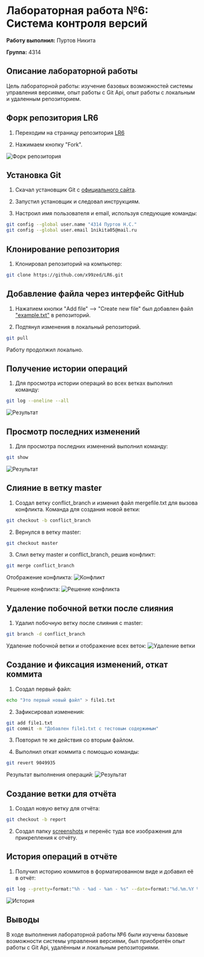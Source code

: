 # Лабораторная работа №6: Система контроля версий

**Работу выполнил:** Пуртов Никита

**Группа:** 4314

## Описание лабораторной работы

Цель лабораторной работы: изучение базовых возможностей системы
управления версиями, опыт работы с Git Api, опыт работы с локальным и
удаленным репозиторием.

## Форк репозитория LR6
1. Переходим на страницу репозитория [LR6](https://github.com/Kurtyanik/LR6)

2. Нажимаем кнопку "Fork".

![Форк репозитория](screenshots/fork.jpg)

## Установка Git
1. Скачал установщик Git с [официального сайта](https://git-scm.com/).

2. Запустил установщик и следовал инструкциям.

3. Настроил имя пользователя и email, используя следующие команды:
```bash
git config --global user.name "4314 Пуртов Н.С."
git config --global user.email 1nikita05@mail.ru
```

## Клонирование репозитория
1. Клонировал репозиторий на компьютер:
```bash
git clone https://github.com/x99zed/LR6.git
```

## Добавление файла через интерфейс GitHub

1. Нажатием кнопки "Add file" --> "Create new file" был добавлен файл ["example.txt"](example.txt) в репозиторий.

2. Подтянул изменения в локальный репозиторий.
```bash
git pull
```
Работу продолжил локально.

## Получение истории операций

1. Для просмотра истории операций во всех ветках выполнил команду:
```bash
git log --oneline --all
```
![Результат](screenshots/log.jpg)

## Просмотр последних изменений

1. Для просмотра последних изменений выполнил команду:
```bash
git show
```
![Результат](screenshots/show.jpg)

## Слияние в ветку master

1. Создал ветку conflict_branch и изменил файл mergefile.txt для вызова конфликта.
Команда для создания новой ветки:
```bash
git checkout -b conflict_branch
```
2. Вернулся в ветку master:
```bash
git checkout master
```
3. Слил ветку master и conflict_branch, решив конфликт:
```bash
git merge conflict_branch
```
Отображение конфликта:
![Конфликт](screenshots/conflict.jpg)

Решение конфликта:
![Решение конфликта](screenshots/conflict1.jpg)

## Удаление побочной ветки после слияния

1. Удалил побочную ветку после слияния с master:
```bash
git branch -d conflict_branch
```
Удаление побочной ветки и отображение всех веток:
![Удаление ветки](screenshots/conflict2.jpg)

## Создание и фиксация изменений, откат коммита

1. Создал первый файл:
```bash
echo "Это первый новый файл" > file1.txt
```
2. Зафиксировал изменения:
```bash
git add file1.txt
git commit -m "Добавлен file1.txt с тестовым содержимым"
```
3. Повторил те же действия со вторым файлом.

4. Выполнил откат коммита с помощью команды:
```bash
git revert 9049935
```
Результат выполнения операций:
![Результат](screenshots/revert.jpg)

## Создание ветки для отчёта

1. Создал новую ветку для отчёта:
```bash
git checkout -b report
```
2. Создал папку [screenshots](screenshots/) и перенёс туда все изображения для прикрепления к отчёту.

## История операций в отчёте
1. Получил историю коммитов в форматированном виде и добавил её в отчёт:
```bash
git log --pretty=format:"%h - %ad - %an - %s" --date=format:"%d.%m.%Y %H:%M:%S"
```
![История](screenshots/history.jpg)


## Выводы
В ходе выполнения лабораторной работы №6 были изучены базовые возможности системы управления версиями, был приобретён опыт работы с Git Api, удалённым и локальным репозиториями.
